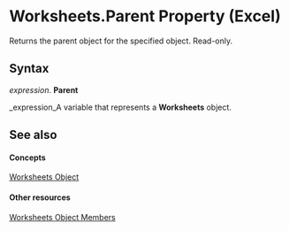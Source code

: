 
# Worksheets.Parent Property (Excel)

Returns the parent object for the specified object. Read-only.


## Syntax

 _expression_. **Parent**

 _expression_A variable that represents a  **Worksheets** object.


## See also


#### Concepts


 [Worksheets Object](5ec467a6-97e3-98d7-0b14-845d20c15910.md)
#### Other resources


 [Worksheets Object Members](3e43b0e8-d34b-2e55-7a88-36bfe99af55e.md)
